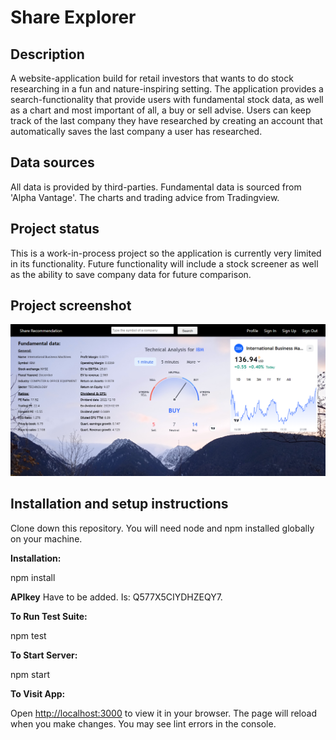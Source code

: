 # Share Explorer

## Description

A website-application build for retail investors that wants to do stock researching in a fun and nature-inspiring 
setting. The application provides a search-functionality that provide users with fundamental stock data, as well 
as a chart and most important of all, a buy or sell advise. Users can keep track of the last company they have researched
by creating an account that automatically saves the last company a user has researched.

## Data sources

All data is provided by third-parties. Fundamental data is sourced from 'Alpha Vantage'. The charts and trading advice from
Tradingview.

## Project status

This is a work-in-process project so the application is currently very limited in its functionality. Future functionality 
will include a stock screener as well as the ability to save company data for future comparison.

## Project screenshot

![SearchPage page](src/assets/Screenshot.png)

## Installation and setup instructions

Clone down this repository. You will need node and npm installed globally on your machine.

**Installation:**

npm install

**APIkey**
Have to be added. Is: Q577X5CIYDHZEQY7.

**To Run Test Suite:**

npm test

**To Start Server:**

npm start

**To Visit App:**

Open [http://localhost:3000](http://localhost:3000) to view it in your browser.
The page will reload when you make changes. You may see lint errors in the console.

